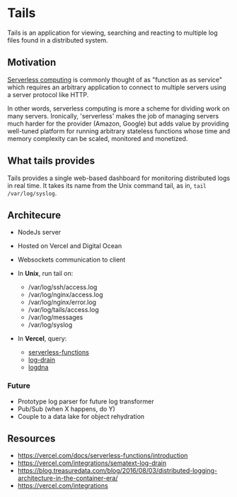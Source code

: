 # Tails

Tails is an application for viewing, searching and reacting
to multiple log files found in a distributed system.

## Motivation
[Serverless computing](https://en.wikipedia.org/wiki/Serverless_computing) 
is commonly thought of as 
"function as as service"
which requires an arbitrary application to connect 
to multiple servers using a server protocol like HTTP. 

In other words, serverless computing is more a 
scheme for dividing work on many servers. Ironically,
'serverless' makes the job of managing servers 
much harder for the provider (Amazon, Google)
 but adds value by providing well-tuned
platform for running arbitrary stateless functions
whose time and memory complexity can be scaled,
monitored and monetized.

## What tails provides
Tails provides a single web-based dashboard for monitoring
distributed logs in real time. It takes its name from
 the Unix command tail, as in, `tail /var/log/syslog`. 

## Architecure
- NodeJs server
- Hosted on Vercel and Digital Ocean 
- Websockets communication to client
- In **Unix**, run tail on:
  - /var/log/ssh/access.log
  - /var/log/nginx/access.log
  - /var/log/nginx/error.log
  - /var/log/tails/access.log
  - /var/log/messages
  - /var/log/syslog

- In **Vercel**, query:
  - [serverless-functions](https://vercel.com/docs/serverless-functions/introduction)
  - [log-drain](https://vercel.com/integrations/sematext-log-drain)
  - [logdna](https://logdna.com/)

### Future
- Prototype log parser for future log transformer
- Pub/Sub (when X happens, do Y)
- Couple to a data lake for object rehydration

## Resources
- https://vercel.com/docs/serverless-functions/introduction
- https://vercel.com/integrations/sematext-log-drain
- https://blog.treasuredata.com/blog/2016/08/03/distributed-logging-architecture-in-the-container-era/
- https://vercel.com/integrations
